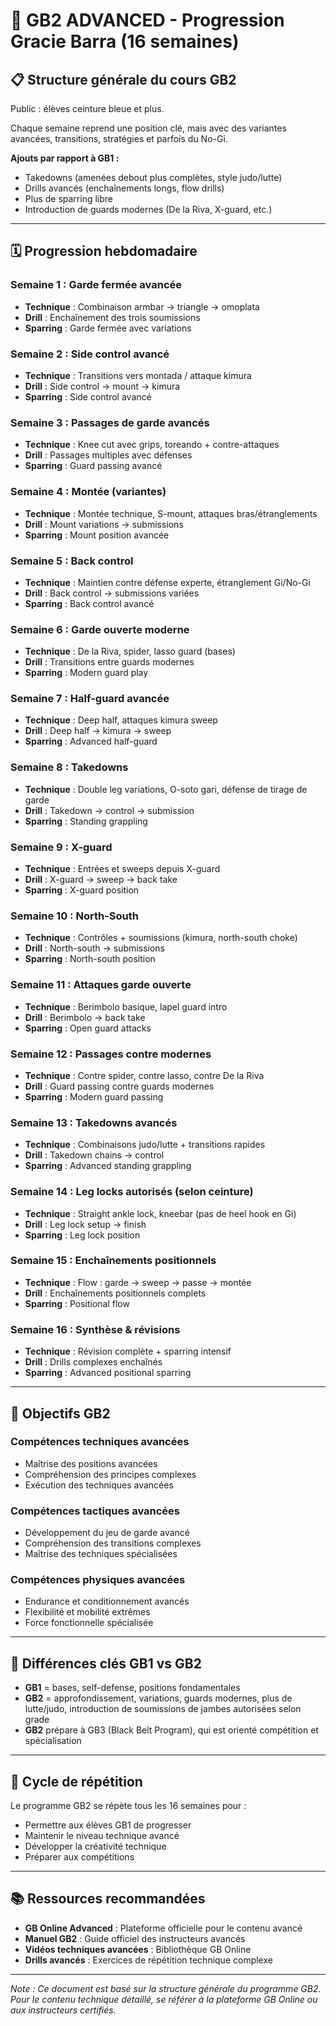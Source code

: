# 🥋 GB2 ADVANCED - Progression Gracie Barra (16 semaines)

## 📋 Structure générale du cours GB2

Public : élèves ceinture bleue et plus.

Chaque semaine reprend une position clé, mais avec des variantes avancées, transitions, stratégies et parfois du No-Gi.

**Ajouts par rapport à GB1 :**
- Takedowns (amenées debout plus complètes, style judo/lutte)
- Drills avancés (enchaînements longs, flow drills)
- Plus de sparring libre
- Introduction de guards modernes (De la Riva, X-guard, etc.)

---

## 🗓️ Progression hebdomadaire

### **Semaine 1 : Garde fermée avancée**
- **Technique** : Combinaison armbar → triangle → omoplata
- **Drill** : Enchaînement des trois soumissions
- **Sparring** : Garde fermée avec variations

### **Semaine 2 : Side control avancé**
- **Technique** : Transitions vers montada / attaque kimura
- **Drill** : Side control → mount → kimura
- **Sparring** : Side control avancé

### **Semaine 3 : Passages de garde avancés**
- **Technique** : Knee cut avec grips, toreando + contre-attaques
- **Drill** : Passages multiples avec défenses
- **Sparring** : Guard passing avancé

### **Semaine 4 : Montée (variantes)**
- **Technique** : Montée technique, S-mount, attaques bras/étranglements
- **Drill** : Mount variations → submissions
- **Sparring** : Mount position avancée

### **Semaine 5 : Back control**
- **Technique** : Maintien contre défense experte, étranglement Gi/No-Gi
- **Drill** : Back control → submissions variées
- **Sparring** : Back control avancé

### **Semaine 6 : Garde ouverte moderne**
- **Technique** : De la Riva, spider, lasso guard (bases)
- **Drill** : Transitions entre guards modernes
- **Sparring** : Modern guard play

### **Semaine 7 : Half-guard avancée**
- **Technique** : Deep half, attaques kimura sweep
- **Drill** : Deep half → kimura → sweep
- **Sparring** : Advanced half-guard

### **Semaine 8 : Takedowns**
- **Technique** : Double leg variations, O-soto gari, défense de tirage de garde
- **Drill** : Takedown → control → submission
- **Sparring** : Standing grappling

### **Semaine 9 : X-guard**
- **Technique** : Entrées et sweeps depuis X-guard
- **Drill** : X-guard → sweep → back take
- **Sparring** : X-guard position

### **Semaine 10 : North-South**
- **Technique** : Contrôles + soumissions (kimura, north-south choke)
- **Drill** : North-south → submissions
- **Sparring** : North-south position

### **Semaine 11 : Attaques garde ouverte**
- **Technique** : Berimbolo basique, lapel guard intro
- **Drill** : Berimbolo → back take
- **Sparring** : Open guard attacks

### **Semaine 12 : Passages contre modernes**
- **Technique** : Contre spider, contre lasso, contre De la Riva
- **Drill** : Guard passing contre guards modernes
- **Sparring** : Modern guard passing

### **Semaine 13 : Takedowns avancés**
- **Technique** : Combinaisons judo/lutte + transitions rapides
- **Drill** : Takedown chains → control
- **Sparring** : Advanced standing grappling

### **Semaine 14 : Leg locks autorisés (selon ceinture)**
- **Technique** : Straight ankle lock, kneebar (pas de heel hook en Gi)
- **Drill** : Leg lock setup → finish
- **Sparring** : Leg lock position

### **Semaine 15 : Enchaînements positionnels**
- **Technique** : Flow : garde → sweep → passe → montée
- **Drill** : Enchaînements positionnels complets
- **Sparring** : Positional flow

### **Semaine 16 : Synthèse & révisions**
- **Technique** : Révision complète + sparring intensif
- **Drill** : Drills complexes enchaînés
- **Sparring** : Advanced positional sparring

---

## 🎯 Objectifs GB2

### **Compétences techniques avancées**
- Maîtrise des positions avancées
- Compréhension des principes complexes
- Exécution des techniques avancées

### **Compétences tactiques avancées**
- Développement du jeu de garde avancé
- Compréhension des transitions complexes
- Maîtrise des techniques spécialisées

### **Compétences physiques avancées**
- Endurance et conditionnement avancés
- Flexibilité et mobilité extrêmes
- Force fonctionnelle spécialisée

---

## 📌 Différences clés GB1 vs GB2

- **GB1** = bases, self-defense, positions fondamentales
- **GB2** = approfondissement, variations, guards modernes, plus de lutte/judo, introduction de soumissions de jambes autorisées selon grade
- **GB2** prépare à GB3 (Black Belt Program), qui est orienté compétition et spécialisation

---

## 🔄 Cycle de répétition

Le programme GB2 se répète tous les 16 semaines pour :
- Permettre aux élèves GB1 de progresser
- Maintenir le niveau technique avancé
- Développer la créativité technique
- Préparer aux compétitions

---

## 📚 Ressources recommandées

- **GB Online Advanced** : Plateforme officielle pour le contenu avancé
- **Manuel GB2** : Guide officiel des instructeurs avancés
- **Vidéos techniques avancées** : Bibliothèque GB Online
- **Drills avancés** : Exercices de répétition technique complexe

---

*Note : Ce document est basé sur la structure générale du programme GB2. Pour le contenu technique détaillé, se référer à la plateforme GB Online ou aux instructeurs certifiés.*
